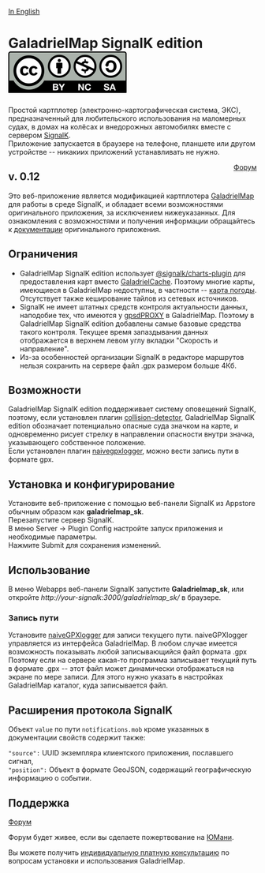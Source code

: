 [In English](README.md)  
# GaladrielMap SignalK edition [![License: CC BY-NC-SA 4.0](Cc-by-nc-sa_icon.svg)](https://creativecommons.org/licenses/by-nc-sa/4.0/deed.ru)
Простой картплотер (электронно-картографическая система, ЭКС), предназначенный для любительского использования на маломерных судах, в домах на колёсах и внедорожных автомобилях вместе с сервером [SignalK](https://signalk.org/).  
Приложение запускается в браузере на телефоне, планшете или другом устройстве -- никакиих приложений устанавливать не нужно.
<div style='float:right;'><a href='https://github.com/VladimirKalachikhin/Galadriel-map/discussions'>Форум</a>
</div>

## v. 0.12

Это веб-приложение является модификацией картплотера [GaladrielMap](https://vladimirkalachikhin.github.io/Galadriel-map/README.ru-RU) для работы в среде SignalK, и обладает всеми возможностями оригинального приложения, за исключением нижеуказанных. Для ознакомления с возможностями и получения информации обращайтесь к [документации](https://vladimirkalachikhin.github.io/Galadriel-map/README.ru-RU) оригинального приложения.

## Ограничения
* GaladrielMap SignalK edition использует [@signalk/charts-plugin](https://www.npmjs.com/package/@signalk/charts-plugin) для предоставления карт вместо [GaladrielCache](https://github.com/VladimirKalachikhin/Galadriel-cache). Поэтому многие карты, имеющиеся в GaladrielMap недоступны, в частности -- [карта погоды](http://weather.openportguide.de/index.php/en/). Отсутствует также кеширование тайлов из сетевых источников.
* SignalK не имеет штатных средств контроля актуальности данных, наподобие тех, что имеются у [gpsdPROXY](https://github.com/VladimirKalachikhin/gpsdPROXY) в GaladrielMap. Поэтому в GaladrielMap SignalK edition добавлены самые базовые средства такого контроля. Текущее время запаздывания данных отображается в верхнем левом углу вкладки "Скорость и направление".  
* Из-за особенностей организации SignalK в редакторе маршрутов нельзя сохранить на сервере файл .gpx размером больше 4Кб.

## Возможности
GaladrielMap SignalK edition поддерживает систему оповещений SignalK, поэтому, если установлен плагин [collision-detector](https://www.npmjs.com/package/collision-detector), GaladrielMap SignalK edition  обозначает потенциально опасные суда значком на карте, и одновременно рисует стрелку в направлении опасности внутри значка, указывающего собственное положение.  
Если установлен плагин [naivegpxlogger](https://www.npmjs.com/package/naivegpxlogger), можно вести запись пути в формате gpx. 

## Установка и конфигурирование

Установите веб-приложение с помощью веб-панели SignalK из Appstore обычным образом как **galadrielmap_sk**.  
Перезапустите сервер SignalK.  
В меню Server -> Plugin Config настройте запуск приложения и необходимые параметры.  
Нажмите Submit для сохранения изменений.

## Использование
В меню Webapps веб-панели SignalK запустите **Galadrielmap_sk**, или откройте _http://your-signalk:3000/galadrielmap_sk/_ в браузере.

### Запись пути
Установите [naiveGPXlogger](https://www.npmjs.com/package/naivegpxlogger) для записи текущего пути. naiveGPXlogger управляется из интерфейса GaladrielMap.
В любом случае имеется возможность показывать любой записывающийся файл формата .gpx Поэтому если на сервере какая-то программа записывает текущий путь в формате .gpx -- этот файл может динамически отображаться на экране по мере записи. Для этого нужно указать в настройках GaladrielMap каталог, куда записывается файл.


## Расширения протокола SignalK
Объект `value` по пути `notifications.mob` кроме указанных в документации свойств содержит также:  

`"source":` UUID экземпляра клиентского приложения, пославшего сигнал,  
`"position":` Объект в формате GeoJSON, содержащий географическую информацию о событии.



## Поддержка
[Форум](https://github.com/VladimirKalachikhin/Galadriel-map/discussions)

Форум будет живее, если вы сделаете пожертвование на [ЮМани](https://sobe.ru/na/galadrielmap).

Вы можете получить [индивидуальную платную консультацию](https://kwork.ru/training-consulting/20093293/konsultatsii-po-ustanovke-i-ispolzovaniyu-galadrielmap) по вопросам установки и использования GaladrielMap.


